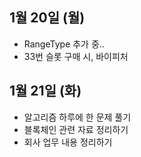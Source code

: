 
## 1월 20일 (월)

- RangeType 추가 중..
- 33번 슬롯 구매 시, 바이피처 


## 1월 21일 (화)

- 알고리즘 하루에 한 문제 풀기
- 블록체인 관련 자료 정리하기
- 회사 업무 내용 정리하기

